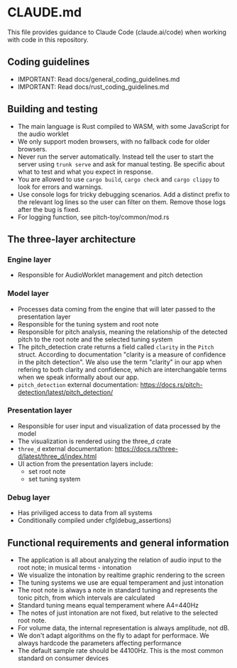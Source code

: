 # CLAUDE.md

This file provides guidance to Claude Code (claude.ai/code) when working with code in this repository.

## Coding guidelines
- IMPORTANT: Read docs/general_coding_guidelines.md
- IMPORTANT: Read docs/rust_coding_guidelines.md

## Building and testing
- The main language is Rust compiled to WASM, with some JavaScript for the audio worklet
- We only support moden browsers, with no fallback code for older browsers.
- Never run the server automatically. Instead tell the user to start the server using `trunk serve` and ask for manual testing. Be specific about what to test and what you expect in response.
- You are allowed to use `cargo build`, `cargo check` and `cargo clippy` to look for errors and warnings.
- Use console logs for tricky debugging scenarios. Add a distinct prefix to the relevant log lines so the user can filter on them. Remove those logs after the bug is fixed.
- For logging function, see pitch-toy/common/mod.rs

## The three-layer architecture

### Engine layer
- Responsible for AudioWorklet management and pitch detection

### Model layer
- Processes data coming from the engine that will later passed to the presentation layer
- Responsible for the tuning system and root note
- Responsible for pitch analysis, meaning the relationship of the detected pitch to the root note and the selected tuning system
- The pitch_detection crate returns a field called `clarity` in the `Pitch` struct. According to documentation "clarity is a measure of confidence in the pitch detection". We also use the term "clarity" in our app when refering to both clarity and confidence, which are interchangable terms when we speak informally about our app.
- `pitch_detection` external documentation: https://docs.rs/pitch-detection/latest/pitch_detection/

### Presentation layer
- Responsible for user input and visualization of data processed by the model
- The visualization is rendered using the three_d crate
- `three_d` external documentation: https://docs.rs/three-d/latest/three_d/index.html
- UI action from the presentation layers include:
  - set root note
  - set tuning system

### Debug layer
- Has priviliged access to data from all systems
- Conditionally compiled under cfg(debug_assertions)

## Functional requirements and general information
- The application is all about analyzing the relation of audio input to the root note; in musical terms - intonation
- We visualize the intonation by realtime graphic rendering to the screen
- The tuning systems we use are equal temperament and just intonation
- The root note is always a note in standard tuning and represents the tonic pitch, from which intervals are calculated
- Standard tuning means equal temperament where A4=440Hz
- The notes of just intonation are not fixed, but relative to the selected root note.
- For volume data, the internal representation is always amplitude, not dB.
- We don't adapt algorithms on the fly to adapt for performace. We always hardcode the parameters affecting performance
- The default sample rate should be 44100Hz. This is the most common standard on consumer devices
